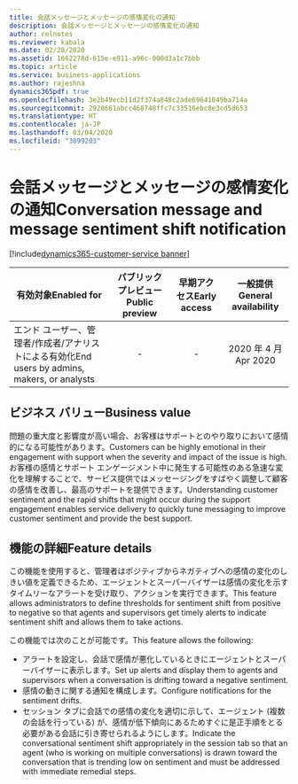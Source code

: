 ```yaml
---
title: 会話メッセージとメッセージの感情変化の通知
description: 会話メッセージとメッセージの感情変化の通知
author: relnotes
ms.reviewer: kabala
ms.date: 02/28/2020
ms.assetid: 1662278d-615e-e911-a96c-000d3a1c7bbb
ms.topic: article
ms.service: business-applications
ms.author: rajeshna
dynamics365pdf: true
ms.openlocfilehash: 3e2b49ecb11d2f374a848c2ade69641049ba714a
ms.sourcegitcommit: 2928661abcc468748ffc7c33516ebc8e3cd5d653
ms.translationtype: HT
ms.contentlocale: ja-JP
ms.lasthandoff: 03/04/2020
ms.locfileid: "3099203"
---
```

# <a name="conversation-message-and-message-sentiment-shift-notification"></a><span data-ttu-id="b6a3b-103">会話メッセージとメッセージの感情変化の通知</span><span class="sxs-lookup"><span data-stu-id="b6a3b-103">Conversation message and message sentiment shift notification</span></span>
[!include[dynamics365-customer-service banner](../includes/dynamics365-customer-service.md)]

| <span data-ttu-id="b6a3b-104">有効対象</span><span class="sxs-lookup"><span data-stu-id="b6a3b-104">Enabled for</span></span>    |  <span data-ttu-id="b6a3b-105">パブリック プレビュー</span><span class="sxs-lookup"><span data-stu-id="b6a3b-105">Public preview</span></span> | <span data-ttu-id="b6a3b-106">早期アクセス</span><span class="sxs-lookup"><span data-stu-id="b6a3b-106">Early access</span></span> | <span data-ttu-id="b6a3b-107">一般提供</span><span class="sxs-lookup"><span data-stu-id="b6a3b-107">General availability</span></span> | 
| ---------- | :----------: |:----------: |:----------: |
|<span data-ttu-id="b6a3b-108">エンド ユーザー、管理者/作成者/アナリストによる有効化</span><span class="sxs-lookup"><span data-stu-id="b6a3b-108">End users by admins, makers, or analysts</span></span>|-|-| <span data-ttu-id="b6a3b-109">2020 年 4 月</span><span class="sxs-lookup"><span data-stu-id="b6a3b-109">Apr 2020</span></span>|


## <a name="business-value"></a><span data-ttu-id="b6a3b-110">ビジネス バリュー</span><span class="sxs-lookup"><span data-stu-id="b6a3b-110">Business value</span></span>
<!-- bv start -->
<span data-ttu-id="b6a3b-111">問題の重大度と影響度が高い場合、お客様はサポートとのやり取りにおいて感情的になる可能性があります。</span><span class="sxs-lookup"><span data-stu-id="b6a3b-111">Customers can be highly emotional in their engagement with support when the severity and impact of the issue is high.</span></span> <span data-ttu-id="b6a3b-112">お客様の感情とサポート エンゲージメント中に発生する可能性のある急速な変化を理解することで、サービス提供ではメッセージングをすばやく調整して顧客の感情を改善し、最高のサポートを提供できます。</span><span class="sxs-lookup"><span data-stu-id="b6a3b-112">Understanding customer sentiment and the rapid shifts that might occur during the support engagement enables service delivery to quickly tune messaging to improve customer sentiment and provide the best support.</span></span>
<!-- bv end -->



## <a name="feature-details"></a><span data-ttu-id="b6a3b-113">機能の詳細</span><span class="sxs-lookup"><span data-stu-id="b6a3b-113">Feature details</span></span>
<!--feature detail start -->
<span data-ttu-id="b6a3b-114">この機能を使用すると、管理者はポジティブからネガティブへの感情の変化のしきい値を定義できるため、エージェントとスーパーバイザーは感情の変化を示すタイムリーなアラートを受け取り、アクションを実行できます。</span><span class="sxs-lookup"><span data-stu-id="b6a3b-114">This feature allows administrators to define thresholds for sentiment shift from positive to negative so that agents and supervisors get timely alerts to indicate sentiment shift and allows them to take actions.</span></span> 

<span data-ttu-id="b6a3b-115">この機能では次のことが可能です。</span><span class="sxs-lookup"><span data-stu-id="b6a3b-115">This feature allows the following:</span></span>

-   <span data-ttu-id="b6a3b-116">アラートを設定し、会話で感情が悪化しているときにエージェントとスーパーバイザーに表示します。</span><span class="sxs-lookup"><span data-stu-id="b6a3b-116">Set up alerts and display them to agents and supervisors when a conversation is drifting toward a negative sentiment.</span></span>
-   <span data-ttu-id="b6a3b-117">感情の動きに関する通知を構成します。</span><span class="sxs-lookup"><span data-stu-id="b6a3b-117">Configure notifications for the sentiment drifts.</span></span>
-   <span data-ttu-id="b6a3b-118">セッション タブに会話での感情の変化を適切に示して、エージェント (複数の会話を行っている) が、感情が低下傾向にあるためすぐに是正手順をとる必要がある会話に引き寄せられるようにします。</span><span class="sxs-lookup"><span data-stu-id="b6a3b-118">Indicate the conversational sentiment shift appropriately in the session tab so that an agent (who is working on multiple conversations) is drawn toward the conversation that is trending low on sentiment and must be addressed with immediate remedial steps.</span></span>
<!--feature detail end -->









